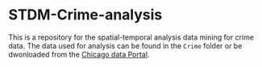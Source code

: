 # STDM-Crime-analysis
This is a repository for the spatial-temporal analysis data mining for crime data. The data used for analysis can be found in the `Crime` folder or be dwonloaded from the [Chicago data Portal](https://data.cityofchicago.org/Public-Safety/Crimes-2001-to-Present-Map/ahwe-kpsy).
